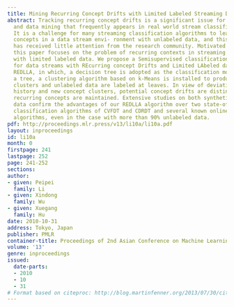 ```yaml
---
title: Mining Recurring Concept Drifts with Limited Labeled Streaming Data
abstract: Tracking recurring concept drifts is a significant issue for machine learning
  and data mining that frequently appears in real world stream classification problems.
  It is a challenge for many streaming classification algorithms to learn recurring
  concepts in a data stream envi- ronment with unlabeled data, and this challenge
  has received little attention from the research community. Motivated by this challenge,
  this paper focuses on the problem of recurring contexts in streaming environments
  with limited labeled data. We propose a Semisupervised classification algorithm
  for data streams with REcurring concept Drifts and Limited LAbeled data, called
  REDLLA, in which, a decision tree is adopted as the classification model. When growing
  a tree, a clustering algorithm based on k-Means is installed to produce concept
  clusters and unlabeled data are labeled at leaves. In view of deviations between
  history and new concept clusters, potential concept drifts are distinguished and
  recurring concepts are maintained. Extensive studies on both synthetic and real-world
  data confirm the advantages of our REDLLA algorithm over two state-of-the-art online
  classification algorithms of CVFDT and CDRDT and several known online semi-supervised
  algorithms, even in the case with more than 90% unlabeled data.
pdf: http://proceedings.mlr.press/v13/li10a/li10a.pdf
layout: inproceedings
id: li10a
month: 0
firstpage: 241
lastpage: 252
page: 241-252
sections: 
author:
- given: Peipei
  family: Li
- given: Xindong
  family: Wu
- given: Xuegang
  family: Hu
date: 2010-10-31
address: Tokyo, Japan
publisher: PMLR
container-title: Proceedings of 2nd Asian Conference on Machine Learning
volume: '13'
genre: inproceedings
issued:
  date-parts:
  - 2010
  - 10
  - 31
# Format based on citeproc: http://blog.martinfenner.org/2013/07/30/citeproc-yaml-for-bibliographies/
---
```

